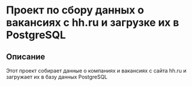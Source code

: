 # Проект по сбору данных о вакансиях с hh.ru и загрузке их в PostgreSQL

## Описание

Этот проект собирает данные о компаниях и вакансиях с сайта hh.ru и загружает их в базу данных PostgreSQL
